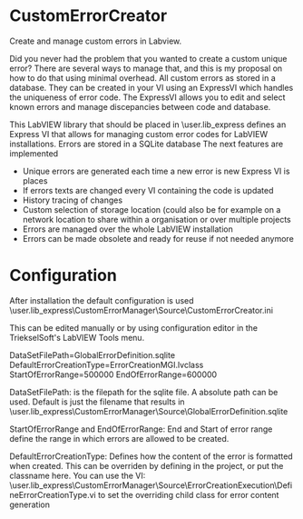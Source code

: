 # CustomErrorCreator
Create and manage custom errors in Labview.

Did you never had the problem that you wanted to create a custom unique error? There are several ways to manage that, and this is my proposal on how to do that using minimal overhead.
All custom errors as stored in a database. They can be created in your VI using an ExpressVI which handles the uniqueness of error code. The ExpressVI allows you to edit and select known errors and manage discepancies between code and database.

This LabVIEW library that should be placed in <LabVIEW folder>\user.lib\_express defines an Express VI that allows for managing custom error codes for LabVIEW installations.
Errors are stored in a SQLite database
The next features are implemented
  
  - Unique errors are generated each time a new error is new Express VI is places
  - If errors texts are changed every VI containing the code is updated
  - History tracing of changes
  - Custom selection of storage location (could also be for example on a network location to share within a organisation or over multiple projects
  - Errors are managed over the whole LabVIEW installation
  - Errors can be made obsolete and ready for reuse if not needed anymore
  
# Configuration
After installation the default configuration is used
<LabVIEW folder>\user.lib\_express\CustomErrorManager\Source\CustomErrorCreator.ini

This can be edited manually or by using configuration editor in the TriekselSoft's LabVIEW Tools menu.
  
DataSetFilePath=GlobalErrorDefinition.sqlite
DefaultErrorCreationType=ErrorCreationMGI.lvclass
StartOfErrorRange=500000
EndOfErrorRange=600000

DataSetFilePath: is the filepath for the sqlite file. A absolute path can be used. Default is just the filename that results in <LabVIEW folder>\user.lib\_express\CustomErrorManager\Source\GlobalErrorDefinition.sqlite

StartOfErrorRange and EndOfErrorRange: End and Start of error range define the range in which errors are allowed to be created.

DefaultErrorCreationType: Defines how the content of the error is formatted when created. This can be overriden by defining in the project, or put the classname here. You can use the VI: <LabVIEW folder>\user.lib\_express\CustomErrorManager\Source\ErrorCreationExecution\DefineErrorCreationType.vi to set the overriding child class for error content generation
